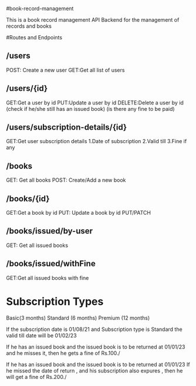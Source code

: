 #book-record-management

This is a book record management API Backend for the management of records and books

#Routes and Endpoints


## /users
POST: Create a new user
GET:Get all list of users

## /users/{id}
GET:Get a user by id
PUT:Update a user by id
DELETE:Delete a user by id (check if he/she still has an issued book) (is there any fine to be paid)

## /users/subscription-details/{id}
GET:Get user subscription details
1.Date of subscription
2.Valid till
3.Fine if any

## /books
GET: Get all books
POST: Create/Add a new book

## /books/{id}
GET:Get a book by id
PUT: Update a book by id 
PUT/PATCH

## /books/issued/by-user
GET: Get all issued books

## /books/issued/withFine
GET:Get all issued books with fine

# Subscription Types
Basic(3 months)
Standard (6 months)
Premium (12 months)

If the subscription date is 01/08/21
and Subscription type is Standard 
the valid till date will be 01/02/23

If he has an issued book and the issued book is to be returned at 01/01/23
and he misses it, then he gets a fine of Rs.100./

If he has an issued book and the issued book is to be returned at 01/01/23
If he missed the date of return , and his subscription also expures , then he will get a 
fine of Rs.200./
